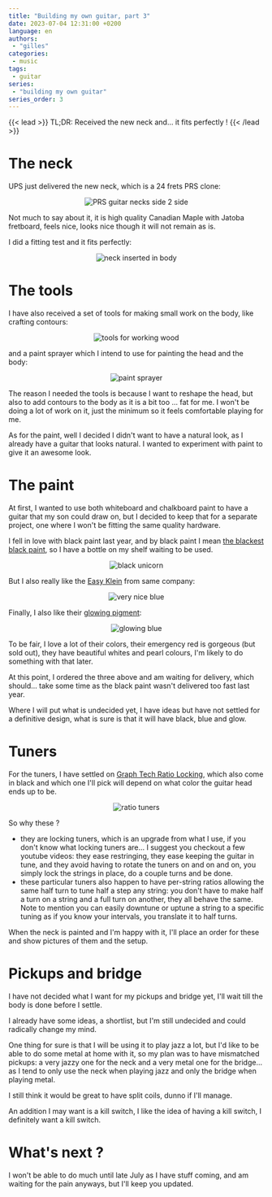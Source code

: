 ```yaml
---
title: "Building my own guitar, part 3"
date: 2023-07-04 12:31:00 +0200
language: en
authors:
 - "gilles"
categories:
 - music
tags:
 - guitar
series:
 - "building my own guitar"
series_order: 3
---
```


{{< lead >}}
    TL;DR:
    Received the new neck and...
    it fits perfectly !
{{< /lead >}}


# The neck
UPS just delivered the new neck,
which is a 24 frets PRS clone:

<center>
   <img src="prs-neck-side2side.jpeg" alt="PRS guitar necks side 2 side" />
</center>

Not much to say about it,
it is high quality Canadian Maple with Jatoba fretboard,
feels nice,
looks nice though it will not remain as is.

I did a fitting test and it fits perfectly:

<center>
   <img src="fitted.jpeg" alt="neck inserted in body" />
</center>


# The tools
I have also received a set of tools for making small work on the body,
like crafting contours:

<center>
   <img src="tools.jpeg" alt="tools for working wood" />
</center>

and a paint sprayer which I intend to use for painting the head and the body:

<center>
   <img src="spray.jpeg" alt="paint sprayer" />
</center>

The reason I needed the tools is because I want to reshape the head,
but also to add contours to the body as it is a bit too ... fat for me.
I won't be doing a lot of work on it,
just the minimum so it feels comfortable playing for me.

As for the paint,
well I decided I didn't want to have a natural look,
as I already have a guitar that looks natural.
I wanted to experiment with paint to give it an awesome look.



# The paint
At first,
I wanted to use both whiteboard and chalkboard paint to have a guitar that my son could draw on,
but I decided to keep that for a separate project,
one where I won't be fitting the same quality hardware.

I fell in love with black paint last year,
and by black paint I mean [the blackest black paint](https://culturehustle.com/collections/black/products/black-3-0-the-worlds-blackest-black-acrylic-paint-150ml),
so I have a bottle on my shelf waiting to be used.

<center>
   <img src="black-unicorn.webp" alt="black unicorn" />
</center>

But I also really like the [Easy Klein](https://culturehustle.com/collections/potions/products/easyklein) from same company:

<center>
   <img src="easy-klein.webp" alt="very nice blue" />
</center>

Finally,
I also like their [glowing pigment](https://culturehustle.com/collections/glow/products/blue-lit-the-worlds-glowiest-glow-pigment-100-pure-lit-powder-in-blue-by-stuart-semple):

<center>
   <img src="glow-pigment.webp" alt="glowing blue" />
</center>

To be fair,
I love a lot of their colors,
their emergency red is gorgeous (but sold out),
they have beautiful whites and pearl colours,
I'm likely to do something with that later.

At this point,
I ordered the three above and am waiting for delivery,
which should...
take some time as the black paint wasn't delivered too fast last year.

Where I will put what is undecided yet,
I have ideas but have not settled for a definitive design,
what is sure is that it will have black, blue and glow.


# Tuners
For the tuners,
I have settled on [Graph Tech Ratio Locking](https://www.thomann.de/fr/graph_tech_prl_8341_c0_ratio_locking.htm#bewertung),
which also come in black and which one I'll pick will depend on what color the guitar head ends up to be.


<center>
   <img src="ratio.jpeg" alt="ratio tuners" />
</center>


So why these ?

- they are locking tuners, which is an upgrade from what I use, if you don't know what locking tuners are... I suggest you checkout a few youtube videos: they ease restringing, they ease keeping the guitar in tune, and they avoid having to rotate the tuners on and on and on, you simply lock the strings in place, do a couple turns and be done.
- these particular tuners also happen to have per-string ratios allowing the same half turn to tune half a step any string: you don't have to make half a turn on a string and a full turn on another, they all behave the same. Note to mention you can easily downtune or uptune a string to a specific tuning as if you know your intervals, you translate it to half turns.

When the neck is painted and I'm happy with it,
I'll place an order for these and show pictures of them and the setup.


# Pickups and bridge
I have not decided what I want for my pickups and bridge yet,
I'll wait till the body is done before I settle.

I already have some ideas,
a shortlist,
but I'm still undecided and could radically change my mind.

One thing for sure is that I will be using it to play jazz a lot,
but I'd like to be able to do some metal at home with it,
so my plan was to have mismatched pickups:
a very jazzy one for the neck and a very metal one for the bridge...
as I tend to only use the neck when playing jazz and only the bridge when playing metal.

I still think it would be great to have split coils,
dunno if I'll manage.

An addition I may want is a kill switch,
I like the idea of having a kill switch,
I definitely want a kill switch.


# What's next ?
I won't be able to do much until late July as I have stuff coming,
and am waiting for the pain anyways,
but I'll keep you updated.